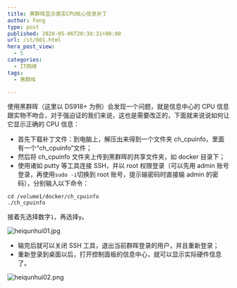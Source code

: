 ```yaml
---
title: 黑群晖显示真实CPU核心信息补丁
author: Feng
type: post
published: 2020-05-06T20:38:31+00:00
url: /it/601.html
hera_post_view:
  - 5
categories:
  - IT网络
tags:
  - 黑群晖

---
```

使用黑群晖（这里以 DS918+ 为例）会发现一个问题，就是信息中心的 CPU 信息跟实物不吻合，对于强迫证的我们来说，这也是需要改正的，下面就来说说如何让它显示正确的 CPU 信息：

<!--more-->

  * 首先下载补丁文件：到电脑上，解压出来得到一个文件夹 ch\_cpuinfo，里面有一个“ch\_cpuinfo”文件；
  * 然后将 ch_cpuinfo 文件夹上传到黑群晖的共享文件夹，如 docker 目录下；
  * 使用诸如 putty 等工具连接 SSH，并以 root 权限登录（可以先用 admin 账号登录，再使用`sudo -i`切换到 root 账号，提示输密码时直接输 admin 的密码），分别输入以下命令：

<pre><code class="language-python ">cd /volume1/docker/ch_cpuinfo
./ch_cpuinfo
</code></pre>

接着先选择数字`1`，再选择`y`。

<img decoding="async" src="https://cdn.lancn.cn/usr/uploads/2020/05/1840053542.jpg" alt="heiqunhui01.jpg" /> 

  * 输完后就可以关闭 SSH 工具，退出当前群晖登录的用户，并且重新登录；
  * 重新登录到桌面以后，打开控制面板的信息中心，就可以显示实际硬件信息了。

<img decoding="async" src="https://cdn.lancn.cn/usr/uploads/2020/05/1999277547.png" alt="heiqunhui02.png" />